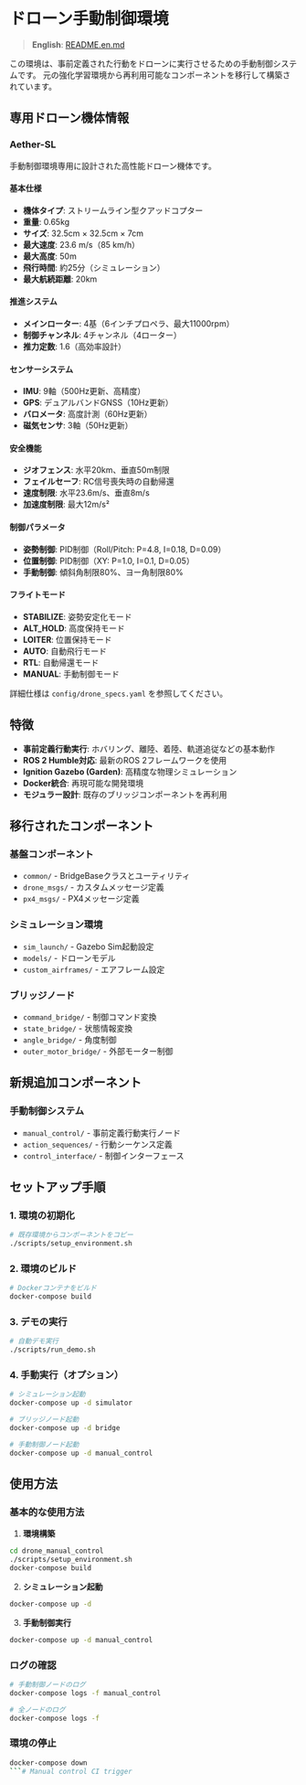 # ドローン手動制御環境

> **English**: [README.en.md](README.en.md)

この環境は、事前定義された行動をドローンに実行させるための手動制御システムです。
元の強化学習環境から再利用可能なコンポーネントを移行して構築されています。

## 専用ドローン機体情報

### Aether-SL

手動制御環境専用に設計された高性能ドローン機体です。

#### **基本仕様**
- **機体タイプ**: ストリームライン型クアッドコプター
- **重量**: 0.65kg
- **サイズ**: 32.5cm × 32.5cm × 7cm
- **最大速度**: 23.6 m/s（85 km/h）
- **最大高度**: 50m
- **飛行時間**: 約25分（シミュレーション）
- **最大航続距離**: 20km

#### **推進システム**
- **メインローター**: 4基（6インチプロペラ、最大11000rpm）
- **制御チャンネル**: 4チャンネル（4ローター）
- **推力定数**: 1.6（高効率設計）

#### **センサーシステム**
- **IMU**: 9軸（500Hz更新、高精度）
- **GPS**: デュアルバンドGNSS（10Hz更新）
- **バロメータ**: 高度計測（60Hz更新）
- **磁気センサ**: 3軸（50Hz更新）

#### **安全機能**
- **ジオフェンス**: 水平20km、垂直50m制限
- **フェイルセーフ**: RC信号喪失時の自動帰還
- **速度制限**: 水平23.6m/s、垂直8m/s
- **加速度制限**: 最大12m/s²

#### **制御パラメータ**
- **姿勢制御**: PID制御（Roll/Pitch: P=4.8, I=0.18, D=0.09）
- **位置制御**: PID制御（XY: P=1.0, I=0.1, D=0.05）
- **手動制御**: 傾斜角制限80%、ヨー角制限80%

#### **フライトモード**
- **STABILIZE**: 姿勢安定化モード
- **ALT_HOLD**: 高度保持モード
- **LOITER**: 位置保持モード
- **AUTO**: 自動飛行モード
- **RTL**: 自動帰還モード
- **MANUAL**: 手動制御モード

詳細仕様は `config/drone_specs.yaml` を参照してください。

## 特徴

- **事前定義行動実行**: ホバリング、離陸、着陸、軌道追従などの基本動作
- **ROS 2 Humble対応**: 最新のROS 2フレームワークを使用
- **Ignition Gazebo (Garden)**: 高精度な物理シミュレーション
- **Docker統合**: 再現可能な開発環境
- **モジュラー設計**: 既存のブリッジコンポーネントを再利用

## 移行されたコンポーネント

### 基盤コンポーネント
- `common/` - BridgeBaseクラスとユーティリティ
- `drone_msgs/` - カスタムメッセージ定義
- `px4_msgs/` - PX4メッセージ定義

### シミュレーション環境
- `sim_launch/` - Gazebo Sim起動設定
- `models/` - ドローンモデル
- `custom_airframes/` - エアフレーム設定

### ブリッジノード
- `command_bridge/` - 制御コマンド変換
- `state_bridge/` - 状態情報変換
- `angle_bridge/` - 角度制御
- `outer_motor_bridge/` - 外部モーター制御

## 新規追加コンポーネント

### 手動制御システム
- `manual_control/` - 事前定義行動実行ノード
- `action_sequences/` - 行動シーケンス定義
- `control_interface/` - 制御インターフェース

## セットアップ手順

### 1. 環境の初期化
```bash
# 既存環境からコンポーネントをコピー
./scripts/setup_environment.sh
```

### 2. 環境のビルド
```bash
# Dockerコンテナをビルド
docker-compose build
```

### 3. デモの実行
```bash
# 自動デモ実行
./scripts/run_demo.sh
```

### 4. 手動実行（オプション）
```bash
# シミュレーション起動
docker-compose up -d simulator

# ブリッジノード起動
docker-compose up -d bridge

# 手動制御ノード起動
docker-compose up -d manual_control
```

## 使用方法

### 基本的な使用方法
1. **環境構築**
```bash
cd drone_manual_control
./scripts/setup_environment.sh
docker-compose build
```

2. **シミュレーション起動**
```bash
docker-compose up -d
```

3. **手動制御実行**
```bash
docker-compose up -d manual_control
```

### ログの確認
```bash
# 手動制御ノードのログ
docker-compose logs -f manual_control

# 全ノードのログ
docker-compose logs -f
```

### 環境の停止
```bash
docker-compose down
```# Manual control CI trigger
